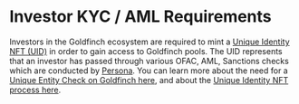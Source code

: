 # Investor KYC / AML Requirements

Investors in the Goldfinch ecosystem are required to mint a [Unique Identity NFT (UID)](https://medium.com/goldfinch-fi/introducing-unique-identity-uid-the-first-nft-for-identity-830a89207509) in order to gain access to Goldfinch pools. The UID represents that an investor has passed through various OFAC, AML, Sanctions checks which are conducted by [Persona](https://withpersona.com/). You can learn more about the need for a [Unique Entity Check on Goldfinch here](../../protocol-mechanics/uniqueentitycheck.md), and about the [Unique Identity NFT process here](../../unique-identity-uid/).
